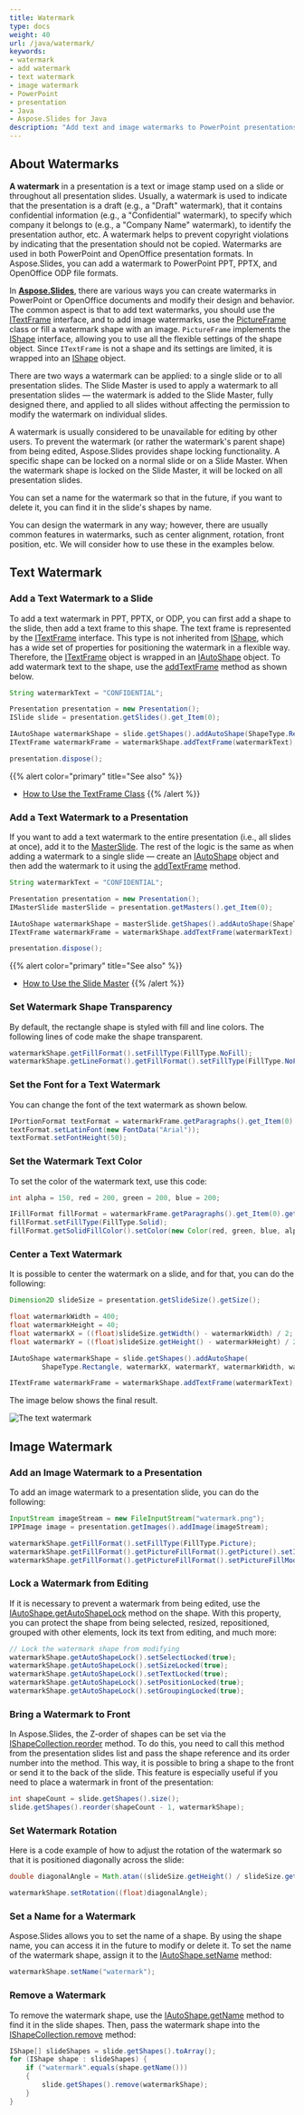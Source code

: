 ```yaml
---
title: Watermark
type: docs
weight: 40
url: /java/watermark/
keywords:
- watermark
- add watermark
- text watermark
- image watermark
- PowerPoint
- presentation
- Java
- Aspose.Slides for Java
description: "Add text and image watermarks to PowerPoint presentations in Java"
---
```


## **About Watermarks**

**A watermark** in a presentation is a text or image stamp used on a slide or throughout all presentation slides. Usually, a watermark is used to indicate that the presentation is a draft (e.g., a "Draft" watermark), that it contains confidential information (e.g., a "Confidential" watermark), to specify which company it belongs to (e.g., a "Company Name" watermark), to identify the presentation author, etc. A watermark helps to prevent copyright violations by indicating that the presentation should not be copied. Watermarks are used in both PowerPoint and OpenOffice presentation formats. In Aspose.Slides, you can add a watermark to PowerPoint PPT, PPTX, and OpenOffice ODP file formats.

In [**Aspose.Slides**](https://products.aspose.com/slides/java/), there are various ways you can create watermarks in PowerPoint or OpenOffice documents and modify their design and behavior. The common aspect is that to add text watermarks, you should use the [ITextFrame](https://reference.aspose.com/slides/java/com.aspose.slides/itextframe/) interface, and to add image watermarks, use the [PictureFrame](https://reference.aspose.com/slides/java/com.aspose.slides/pictureframe/) class or fill a watermark shape with an image. `PictureFrame` implements the [IShape](https://reference.aspose.com/slides/java/com.aspose.slides/ishape/) interface, allowing you to use all the flexible settings of the shape object. Since `ITextFrame` is not a shape and its settings are limited, it is wrapped into an [IShape](https://reference.aspose.com/slides/java/com.aspose.slides/ishape/) object.

There are two ways a watermark can be applied: to a single slide or to all presentation slides. The Slide Master is used to apply a watermark to all presentation slides — the watermark is added to the Slide Master, fully designed there, and applied to all slides without affecting the permission to modify the watermark on individual slides.

A watermark is usually considered to be unavailable for editing by other users. To prevent the watermark (or rather the watermark's parent shape) from being edited, Aspose.Slides provides shape locking functionality. A specific shape can be locked on a normal slide or on a Slide Master. When the watermark shape is locked on the Slide Master, it will be locked on all presentation slides.

You can set a name for the watermark so that in the future, if you want to delete it, you can find it in the slide's shapes by name.

You can design the watermark in any way; however, there are usually common features in watermarks, such as center alignment, rotation, front position, etc. We will consider how to use these in the examples below.

## **Text Watermark**

### **Add a Text Watermark to a Slide**

To add a text watermark in PPT, PPTX, or ODP, you can first add a shape to the slide, then add a text frame to this shape. The text frame is represented by the [ITextFrame](https://reference.aspose.com/slides/java/com.aspose.slides/itextframe/) interface. This type is not inherited from [IShape](https://reference.aspose.com/slides/java/com.aspose.slides/ishape/), which has a wide set of properties for positioning the watermark in a flexible way. Therefore, the [ITextFrame](https://reference.aspose.com/slides/java/com.aspose.slides/itextframe/) object is wrapped in an [IAutoShape](https://reference.aspose.com/slides/java/com.aspose.slides/iautoshape/) object. To add watermark text to the shape, use the [addTextFrame](https://reference.aspose.com/slides/java/com.aspose.slides/iautoshape/#addTextFrame-java.lang.String-) method as shown below.

```java
String watermarkText = "CONFIDENTIAL";

Presentation presentation = new Presentation();
ISlide slide = presentation.getSlides().get_Item(0);

IAutoShape watermarkShape = slide.getShapes().addAutoShape(ShapeType.Rectangle, 100, 100, 400, 40);
ITextFrame watermarkFrame = watermarkShape.addTextFrame(watermarkText);

presentation.dispose();
```

{{% alert color="primary" title="See also" %}} 
- [How to Use the TextFrame Class](/slides/java/text-formatting/)
{{% /alert %}}

### **Add a Text Watermark to a Presentation**

If you want to add a text watermark to the entire presentation (i.e., all slides at once), add it to the [MasterSlide](https://reference.aspose.com/slides/java/com.aspose.slides/masterslide/). The rest of the logic is the same as when adding a watermark to a single slide — create an [IAutoShape](https://reference.aspose.com/slides/java/com.aspose.slides/iautoshape/) object and then add the watermark to it using the [addTextFrame](https://reference.aspose.com/slides/java/com.aspose.slides/iautoshape/#addTextFrame-java.lang.String-) method.

```java
String watermarkText = "CONFIDENTIAL";

Presentation presentation = new Presentation();
IMasterSlide masterSlide = presentation.getMasters().get_Item(0);

IAutoShape watermarkShape = masterSlide.getShapes().addAutoShape(ShapeType.Rectangle, 100, 100, 400, 40);
ITextFrame watermarkFrame = watermarkShape.addTextFrame(watermarkText);

presentation.dispose();
```

{{% alert color="primary" title="See also" %}} 
- [How to Use the Slide Master](/slides/java/slide-master/)
{{% /alert %}}

### **Set Watermark Shape Transparency**

By default, the rectangle shape is styled with fill and line colors. The following lines of code make the shape transparent.

```java
watermarkShape.getFillFormat().setFillType(FillType.NoFill);
watermarkShape.getLineFormat().getFillFormat().setFillType(FillType.NoFill);
```

### **Set the Font for a Text Watermark**

You can change the font of the text watermark as shown below.

```java
IPortionFormat textFormat = watermarkFrame.getParagraphs().get_Item(0).getParagraphFormat().getDefaultPortionFormat();
textFormat.setLatinFont(new FontData("Arial"));
textFormat.setFontHeight(50);
```

### **Set the Watermark Text Color**

To set the color of the watermark text, use this code:

```java
int alpha = 150, red = 200, green = 200, blue = 200;

IFillFormat fillFormat = watermarkFrame.getParagraphs().get_Item(0).getParagraphFormat().getDefaultPortionFormat().getFillFormat();
fillFormat.setFillType(FillType.Solid);
fillFormat.getSolidFillColor().setColor(new Color(red, green, blue, alpha));
```

### **Center a Text Watermark**

It is possible to center the watermark on a slide, and for that, you can do the following:

```java
Dimension2D slideSize = presentation.getSlideSize().getSize();

float watermarkWidth = 400;
float watermarkHeight = 40;
float watermarkX = ((float)slideSize.getWidth() - watermarkWidth) / 2;
float watermarkY = ((float)slideSize.getHeight() - watermarkHeight) / 2;

IAutoShape watermarkShape = slide.getShapes().addAutoShape(
        ShapeType.Rectangle, watermarkX, watermarkY, watermarkWidth, watermarkHeight);

ITextFrame watermarkFrame = watermarkShape.addTextFrame(watermarkText);
```

The image below shows the final result.

![The text watermark](text_watermark.png)

## **Image Watermark**

### **Add an Image Watermark to a Presentation**

To add an image watermark to a presentation slide, you can do the following:

```java
InputStream imageStream = new FileInputStream("watermark.png");
IPPImage image = presentation.getImages().addImage(imageStream);

watermarkShape.getFillFormat().setFillType(FillType.Picture);
watermarkShape.getFillFormat().getPictureFillFormat().getPicture().setImage(image);
watermarkShape.getFillFormat().getPictureFillFormat().setPictureFillMode(PictureFillMode.Stretch);
```

### **Lock a Watermark from Editing**

If it is necessary to prevent a watermark from being edited, use the [IAutoShape.getAutoShapeLock](https://reference.aspose.com/slides/java/com.aspose.slides/iautoshape/#getAutoShapeLock--) method on the shape. With this property, you can protect the shape from being selected, resized, repositioned, grouped with other elements, lock its text from editing, and much more:

```java
// Lock the watermark shape from modifying
watermarkShape.getAutoShapeLock().setSelectLocked(true);
watermarkShape.getAutoShapeLock().setSizeLocked(true);
watermarkShape.getAutoShapeLock().setTextLocked(true);
watermarkShape.getAutoShapeLock().setPositionLocked(true);
watermarkShape.getAutoShapeLock().setGroupingLocked(true);
```

### **Bring a Watermark to Front**

In Aspose.Slides, the Z-order of shapes can be set via the [IShapeCollection.reorder](https://reference.aspose.com/slides/java/com.aspose.slides/ishapecollection/#reorder-int-com.aspose.slides.IShape-) method. To do this, you need to call this method from the presentation slides list and pass the shape reference and its order number into the method. This way, it is possible to bring a shape to the front or send it to the back of the slide. This feature is especially useful if you need to place a watermark in front of the presentation:

```java
int shapeCount = slide.getShapes().size();
slide.getShapes().reorder(shapeCount - 1, watermarkShape);
```

### **Set Watermark Rotation**

Here is a code example of how to adjust the rotation of the watermark so that it is positioned diagonally across the slide:

```java
double diagonalAngle = Math.atan((slideSize.getHeight() / slideSize.getWidth())) * 180 / Math.PI;

watermarkShape.setRotation((float)diagonalAngle);
```

### **Set a Name for a Watermark**

Aspose.Slides allows you to set the name of a shape. By using the shape name, you can access it in the future to modify or delete it. To set the name of the watermark shape, assign it to the [IAutoShape.setName](https://reference.aspose.com/slides/java/com.aspose.slides/ishape/#setName-java.lang.String-) method:

```java
watermarkShape.setName("watermark");
```

### **Remove a Watermark**

To remove the watermark shape, use the [IAutoShape.getName](https://reference.aspose.com/slides/java/com.aspose.slides/ishape/#getName--) method to find it in the slide shapes. Then, pass the watermark shape into the [IShapeCollection.remove](https://reference.aspose.com/slides/java/com.aspose.slides/ishapecollection/#remove-com.aspose.slides.IShape-) method:

```java
IShape[] slideShapes = slide.getShapes().toArray();
for (IShape shape : slideShapes) {
    if ("watermark".equals(shape.getName()))
    {
        slide.getShapes().remove(watermarkShape);
    }
}
```
